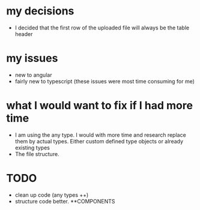 
# my decisions
- I decided that the first row of the uploaded file will always be the table header

# my issues
- new to angular
- fairly new to typescript
(these issues were most time consuming for me)

# what I would want to fix if I had more time
- I am using the any type. I would with more time and research replace them by actual types. Either custom defined type objects or already existing types
- The file structure. 

# TODO
- clean up code (any types ++)
- structure code better. **COMPONENTS
